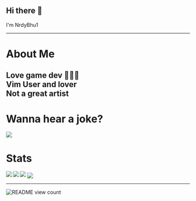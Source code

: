 ## Hi there 👋
I'm NrdyBhu1

---

# About Me
Love game dev 👨🏻‍💻   
Vim User and lover  
Not a great artist  
---
<h1>Wanna hear a joke?</h1>
<img src="https://readme-jokes.vercel.app/api?bgColor=%23073b4c&textColor=%2306d6a0&aColor=%2306d6a0&borderColor=%2306d6a0">    
<h1>Stats</h1>
<img src="https://github-profile-trophy.vercel.app/?username=NrdyBhu1&theme=onedark">  
<img align="center" src="http://github-readme-streak-stats.herokuapp.com?user=NrdyBhu1&theme=onedark&hide_border=true">  
<img align="left" src="https://github-readme-stats.vercel.app/api?username=NrdyBhu1&&layout=compact&count_private=true&show_icons=true&hide_border=true&include_all_commits=true&bg_color=0D1117&title_color=FFFFFF&text_color=FFFFFF&icon_color=FFFFFF">
<img align="left" src="https://github-readme-stats.vercel.app/api/top-langs/?username=NrdyBhu1&layout=compact&hide_border=true&card_width=250&bg_color=0D1117&title_color=FFFFFF&text_color=FFFFFF&icon_color=FFFFFF">  

---  

![README view count](https://api.ghprofile.me/view?username=NrdyBhu1&label=README%20views&color=0b0764)

